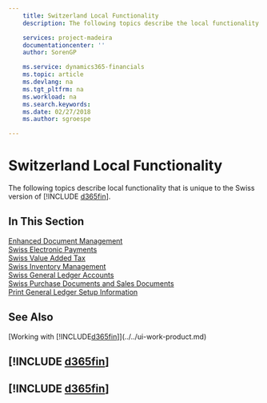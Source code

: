 ```yaml
---
    title: Switzerland Local Functionality
    description: The following topics describe the local functionality in the Swiss version of [!INCLUDE[d365fin](../../includes/d365fin_md.md)].

    services: project-madeira
    documentationcenter: ''
    author: SorenGP

    ms.service: dynamics365-financials
    ms.topic: article
    ms.devlang: na
    ms.tgt_pltfrm: na
    ms.workload: na
    ms.search.keywords:
    ms.date: 02/27/2018
    ms.author: sgroespe

---
```

# Switzerland Local Functionality
The following topics describe local functionality that is unique to the Swiss version of [!INCLUDE [d365fin](../../includes/d365fin_md.md)].  

## In This Section  
 [Enhanced Document Management](enhanced-document-management.md)  
 [Swiss Electronic Payments](swiss-electronic-payments.md)  
 [Swiss Value Added Tax](swiss-value-added-tax.md)  
 [Swiss Inventory Management](swiss-inventory-management.md)  
 [Swiss General Ledger Accounts](swiss-general-ledger-accounts.md)  
 [Swiss Purchase Documents and Sales Documents](swiss-purchase-documents-and-sales-documents.md)  
 [Print General Ledger Setup Information](how-to-print-general-ledger-setup-information.md)

## See Also
[Working with [!INCLUDE[d365fin](../../includes/d365fin_md.md)]](../../ui-work-product.md)

## [!INCLUDE [d365fin](../../includes/free_trial_md.md)]  
## [!INCLUDE [d365fin](../../includes/training_link_md.md)]
